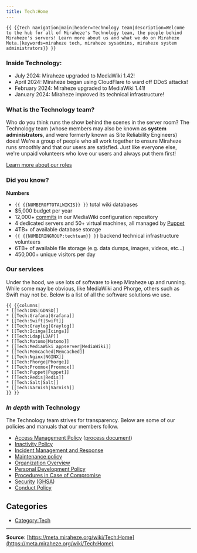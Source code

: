 ```yaml
---
title: Tech:Home
---
```



 `{{ {{Tech navigation|main|header=Technology team|description=Welcome to the hub for all of Miraheze's Technology team, the people behind Miraheze's servers! Learn more about us and what we do on Miraheze Meta.|keywords=miraheze tech, miraheze sysadmins, miraheze system administrators}} }}`

### Inside Technology:
* July 2024: Miraheze upgraded to MediaWiki 1.42!
* April 2024: Miraheze began using CloudFlare to ward off DDoS attacks!
* February 2024: Miraheze upgraded to MediaWiki 1.41!
* January 2024: Miraheze improved its technical infrastructure!
### What is the Technology team?
Who do you think runs the show behind the scenes in the server room? The Technology team (whose members may also be known as **system administrators**, and were formerly known as Site Reliability Engineers) does! We're a group of people who all work together to ensure Miraheze runs smoothly and that our users are satisfied. Just like everyone else, we're unpaid volunteers who love our users and always put them first!

[<span class="mw-ui-button">Learn more about our roles</span>](/tech-docs/techorganization)
### Did you know?

**Numbers**

* `{{ {{NUMBEROFTOTALWIKIS}} }}` total wiki databases
* $5,000 budget per year
* 12,000+ [commits](https://meta.miraheze.org/wiki/github:miraheze/mw-config/commits/master) in our MediaWiki configuration repository
* 4 dedicated servers and 50+ virtual machines, all managed by [Puppet](https://meta.miraheze.org/wiki/github:miraheze/puppet)
* 4TB+ of available database storage
* `{{ {{NUMBERINGROUP:techteam}} }}` backend technical infrastructure volunteers
* 6TB+ of available file storage (e.g. data dumps, images, videos, etc...)
* 450,000+ unique visitors per day
### Our services
Under the hood, we use lots of software to keep Miraheze up and running. While some may be obvious, like MediaWiki and Phorge, others such as Swift may not be. Below is a list of all the software solutions we use.
```
{{ {{columns|
* [[Tech:DNS|GDNSD]]
* [[Tech:Grafana|Grafana]]
* [[Tech:Swift|Swift]]
* [[Tech:Graylog|Graylog]]
* [[Tech:Icinga|Icinga]]
* [[Tech:Ldap|LDAP]]
* [[Tech:Matomo|Matomo]]
* [[Tech:MediaWiki appserver|MediaWiki]]
* [[Tech:Memcached|Memcached]]
* [[Tech:Nginx|NGINX]]
* [[Tech:Phorge|Phorge]]
* [[Tech:Proxmox|Proxmox]]
* [[Tech:Puppet|Puppet]]
* [[Tech:Redis|Redis]]
* [[Tech:Salt|Salt]] 
* [[Tech:Varnish|Varnish]]
}} }}
```
### *In depth* with Technology
The Technology team strives for transparency. Below are some of our policies and manuals that our members follow.
* [Access Management Policy](/tech-docs/techappointment_and_revocation_policy) ([process document](/tech-docs/techon-off_boarding))
* [Inactivity Policy](/tech-docs/techinactivity_policy)
* [Incident Management and Response](/tech-docs/techincidents)
* [Maintenance policy](/tech-docs/techmaintenance_policy)
* [Organization Overview](/tech-docs/techorganization)
* [Personal Development Policy](/tech-docs/techpersonal_development_policy)
* [Procedures in Case of Compromise](/tech-docs/techcompromised_handling)
* [Security](/tech-docs/techsecurity) ([GHSA](/tech-docs/techghsa))
* [Conduct Policy](/tech-docs/techconduct_policy)

## Categories

* [Category:Tech](https://meta.miraheze.org/wiki/Category:Tech)

----
**Source**: [https://meta.miraheze.org/wiki/Tech:Home](https://meta.miraheze.org/wiki/Tech:Home)
